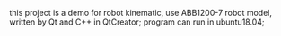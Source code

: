 this project is a demo for robot kinematic, use ABB1200-7 robot model, written by Qt and C++ in QtCreator;
program can run in ubuntu18.04;
